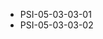 <!--
    ATTENTION: This file was generated via gradle!
               Do NOT manually edit this file! Any such changes will be overwritten!
-->
* PSI-05-03-03-01
* PSI-05-03-03-02
